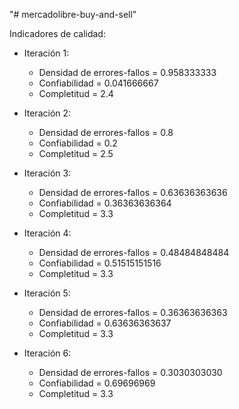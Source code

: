 "# mercadolibre-buy-and-sell"

Indicadores de calidad:

- Iteración 1:
  - Densidad de errores-fallos = 0.958333333
  - Confiabilidad = 0.041666667
  - Completitud = 2.4

- Iteración 2:
  - Densidad de errores-fallos = 0.8
  - Confiabilidad = 0.2
  - Completitud = 2.5

- Iteración 3:
  - Densidad de errores-fallos = 0.63636363636
  - Confiabilidad = 0.36363636364
  - Completitud = 3.3

- Iteración 4:
  - Densidad de errores-fallos = 0.48484848484
  - Confiabilidad = 0.51515151516
  - Completitud = 3.3

- Iteración 5:
  - Densidad de errores-fallos = 0.36363636363
  - Confiabilidad = 0.63636363637
  - Completitud = 3.3
  
 - Iteración 6:
    - Densidad de errores-fallos = 0.3030303030
    - Confiabilidad = 0.69696969
    - Completitud = 3.3
  
  
